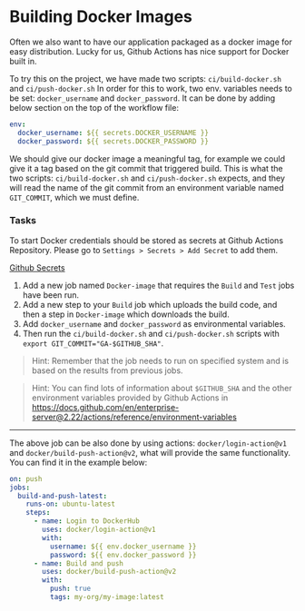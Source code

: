 # Building Docker Images

Often we also want to have our application packaged as a docker image for easy distribution. Lucky for us, Github Actions has nice support for Docker built in.

To try this on the project, we have made two scripts: `ci/build-docker.sh` and `ci/push-docker.sh`
In order for this to work, two env. variables needs to be set: `docker_username` and `docker_password`. It can be done by adding below section on the top of the workflow file:

```YAML
env:
  docker_username: ${{ secrets.DOCKER_USERNAME }}
  docker_password: ${{ secrets.DOCKER_PASSWORD }}
```

We should give our docker image a meaningful tag, for example we could give it a tag based on the git commit that triggered build.
This is what the two scripts: `ci/build-docker.sh` and `ci/push-docker.sh` expects, and they will read the name of the git commit from an environment variable named `GIT_COMMIT`, which we must define.

### Tasks
To start Docker credentials should be stored as secrets at Github Actions Repository. Please go to `Settings > Secrets > Add Secret` to add them. 

[Github Secrets](img/secret.png)

1. Add a new job named `Docker-image` that requires the `Build` and `Test` jobs have been run.
2. Add a new step to your `Build` job which uploads the build code, and then a step in `Docker-image` which downloads the build.
3. Add `docker_username` and `docker_password` as environmental variables.
4. Then run the `ci/build-docker.sh` and `ci/push-docker.sh` scripts with `export GIT_COMMIT="GA-$GITHUB_SHA"`.

> Hint: Remember that the job needs to run on specified system and is based on the results from previous jobs.

> Hint: You can find lots of information about `$GITHUB_SHA` and the other environment variables provided by Github Actions in https://docs.github.com/en/enterprise-server@2.22/actions/reference/environment-variables

---

The above job can be also done by using actions: `docker/login-action@v1` and `docker/build-push-action@v2`, what will provide the same functionality. You can find it in the example below:

```yaml
on: push
jobs:
  build-and-push-latest:
    runs-on: ubuntu-latest
    steps:
      - name: Login to DockerHub
        uses: docker/login-action@v1
        with:
          username: ${{ env.docker_username }}
          password: ${{ env.docker_password }}
      - name: Build and push
        uses: docker/build-push-action@v2
        with:
          push: true
          tags: my-org/my-image:latest
```
